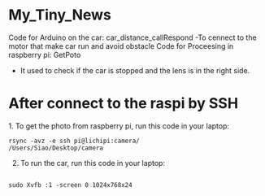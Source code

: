 # My_Tiny_News

Code for Arduino on the car: car_distance_callRespond
-To cennect to the motor that make car run and avoid obstacle
Code for Proceesing in raspberry pi: GetPoto
- It used to check if the car is stopped and the lens is in the right side.



<h1>After connect to the raspi by SSH</h1>
1. To get the photo from raspberry pi, run this code in your laptop:

<code>rsync -avz -e ssh pi@lichipi:camera/ /Users/Siao/Desktop/camera</code>

2. To run the car, run this code in your laptop:
<code>
sudo Xvfb :1 -screen 0 1024x768x24 </dev/null &
export DISPLAY=":1"
/home/pi/processing-3.3.5/processing-java --sketch=/home/pi/Desktop/GetPhoto --run
</code>

